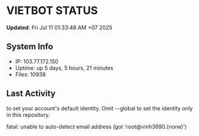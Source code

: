 # VIETBOT STATUS
**Updated**: Fri Jul 11 01:33:48 AM +07 2025

## System Info
- IP: 103.77.172.150
- Uptime: up 5 days, 5 hours, 21 minutes
- Files: 10938

## Last Activity

to set your account's default identity.
Omit --global to set the identity only in this repository.

fatal: unable to auto-detect email address (got 'root@vinh3690.(none)')
